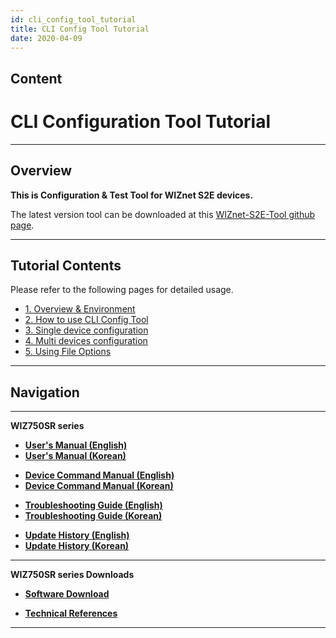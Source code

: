 ```yaml
---
id: cli_config_tool_tutorial
title: CLI Config Tool Tutorial
date: 2020-04-09
---
```


## Content

# CLI Configuration Tool Tutorial

-----

## Overview

**This is Configuration & Test Tool for WIZnet S2E devices.**  
  
The latest version tool can be downloaded at this [WIZnet-S2E-Tool
github page](https://github.com/Wiznet/WIZnet-S2E-Tool).

-----

## Tutorial Contents

Please refer to the following pages for detailed usage.

  - [1. Overview & Environment](Overview_&_Environment.md)
  - [2. How to use CLI Config Tool](How_to_use_CLI_Config_Tool.md)
  - [3. Single device configuration](Single_device_configuration.md)
  - [4. Multi devices configuration](Multi_device_configuration.md)
  - [5. Using File Options](File_Options.md)

-----

## Navigation

-----

**WIZ750SR series** 

  - **[User's Manual (English)](../User's_Manual-[EN].md)** 
  - **[User's Manual (Korean)](User's_Manual-[KO].md)** 

<!-- end list -->

  - **[Device Command Manual (English)](../Command_Manual-[EN].md)**
  - **[Device Command Manual (Korean)](../Command_Manual-[KO].md)**

<!-- end list -->

  - **[Troubleshooting Guide (English)](../rouble_Shooting-[EN].md)**
  - **[Troubleshooting Guide (Korean)](../Trouble_Shooting-[KO].md)**

<!-- end list -->

  - **[Update History (English)](../Series_Update_History-[EN].md)**
  - **[Update History (Korean)](../Series_Update_History-[KO].md)**

-----

**WIZ750SR series Downloads** 

  - **[Software Download](../Download.md)**

<!-- end list -->

  - **[Technical References](../Technical_References.md)**

-----

